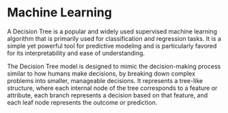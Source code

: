 # Machine Learning

A Decision Tree is a popular and widely used supervised machine learning algorithm that is primarily used for classification and regression tasks. It is a simple yet powerful tool for predictive modeling and is particularly favored for its interpretability and ease of understanding.

The Decision Tree model is designed to mimic the decision-making process similar to how humans make decisions, by breaking down complex problems into smaller, manageable decisions. It represents a tree-like structure, where each internal node of the tree corresponds to a feature or attribute, each branch represents a decision based on that feature, and each leaf node represents the outcome or prediction.
